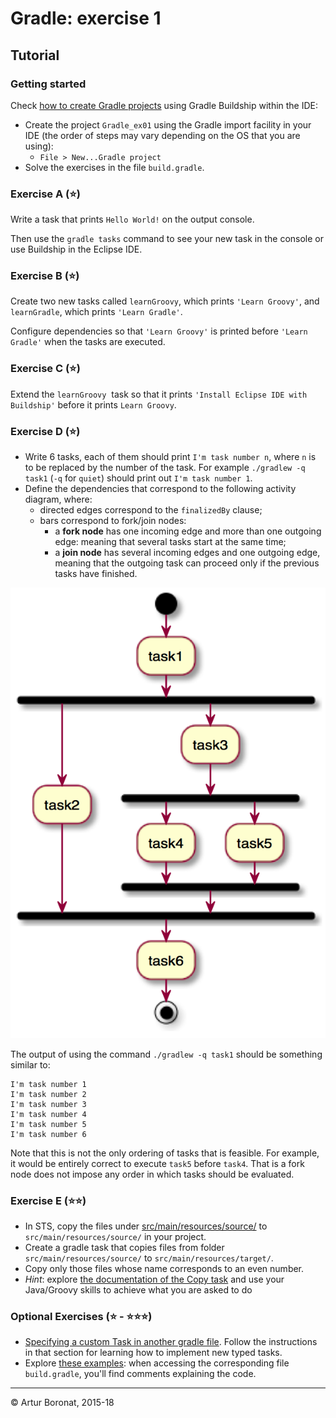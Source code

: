 <link rel='stylesheet' href='web/swiss.css'/>

# Gradle: exercise 1

## Tutorial 

### Getting started

Check [how to create Gradle projects](http://www.vogella.com/tutorials/EclipseGradle/article.html#creating-standard-java-projects) using Gradle Buildship within the IDE:

* Create the project `Gradle_ex01` using the Gradle import facility in your IDE (the order of steps may vary depending on the OS that you are using):
  - `File > New...Gradle project`
* Solve the exercises in the file `build.gradle`.

<div class="all-questions">

### Exercise A (:star:)

Write a task that prints `Hello World!` on the output console.

Then use the `gradle tasks` command to see your new task in the console or use Buildship in the Eclipse IDE.

### Exercise B (:star:)

Create two new tasks called `learnGroovy`, which prints `'Learn Groovy'`, and `learnGradle`, which prints `'Learn Gradle'`.

Configure dependencies so that `'Learn Groovy'` is printed before `'Learn Gradle'` when the tasks are executed.

### Exercise C (:star:)

Extend the `learnGroovy`  task so that it prints `'Install Eclipse IDE with Buildship'` before it prints `Learn Groovy`.

### Exercise D (:star:)

* Write 6 tasks, each of them should print `I'm task number n`, where `n` is to be replaced by the number of the task. For example `./gradlew -q task1` (`-q` for `quiet`) should print out `I'm task number 1`.
* Define the dependencies that correspond to the following activity diagram, where:
    * directed edges correspond to the `finalizedBy` clause;
    * bars correspond to fork/join nodes:
      * a **fork node** has one incoming edge and more than one outgoing edge: meaning that several tasks start at the same time;
      * a **join node** has several incoming edges and one outgoing edge, meaning that the outgoing task can proceed only if the previous tasks have finished.  

<img src="web/ad.png">

The output of using the command `./gradlew -q task1` should be something similar to:

	I'm task number 1
	I'm task number 2
	I'm task number 3
	I'm task number 4
	I'm task number 5
	I'm task number 6

Note that this is not the only ordering of tasks that is feasible. For example, it would be entirely correct to execute `task5` before `task4`. That is a fork node does not impose any order in which tasks should be evaluated.

### Exercise E (:star::star:)

* In STS, copy the files under [src/main/resources/source/](./src/main/resources/source/) to `src/main/resources/source/` in your project.
* Create a gradle task that copies files from folder `src/main/resources/source/` to `src/main/resources/target/`.
* Copy only those files whose name corresponds to an even number.
* *Hint*: explore [the documentation of the Copy task](https://docs.gradle.org/current/dsl/org.gradle.api.tasks.Copy.html) and use your Java/Groovy skills to achieve what you are asked to do


### Optional Exercises (:star: - :star::star::star:)

* [Specifying a custom Task in another gradle file](http://www.vogella.com/tutorials/Gradle/article.html#exercise-specifying-a-custom-task-in-another-gradle-file). Follow the instructions in that section for learning how to implement new typed tasks.
* Explore [these examples](https://github.com/udacity/ud867): when accessing the corresponding file `build.gradle`, you'll find comments explaining the code. 



***
&copy; Artur Boronat, 2015-18 

